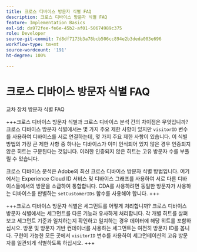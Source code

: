 ```yaml
---
title: 크로스 디바이스 방문자 식별 FAQ
description: 크로스 디바이스 방문자 식별 FAQ
feature: Implementation Basics
exl-id: da972fee-fe6e-45b2-af01-50674989c375
role: Developer
source-git-commit: 7d8df7173b3a78bcb506cc894e2b3deda003e696
workflow-type: tm+mt
source-wordcount: '191'
ht-degree: 100%

---
```


# 크로스 디바이스 방문자 식별 FAQ

교차 장치 방문자 식별 FAQ

+++크로스 디바이스 방문자 식별과 크로스 디바이스 분석 간의 차이점은 무엇입니까?
크로스 디바이스 방문자 식별에서는 몇 가지 주요 제한 사항이 있지만 `visitorID` 변수를 사용하여 디바이스를 서로 연결하는데, 몇 가지 주요 제한 사항이 있습니다. 이 식별 방법의 가장 큰 제한 사항 중 하나는 디바이스가 이미 인식되어 있지 않은 경우 인증되지 않은 히트는 구분된다는 것입니다. 이러한 인증되지 않은 히트는 고유 방문자 수를 부풀릴 수 있습니다.

크로스 디바이스 분석은 Adobe의 최신 크로스 디바이스 방문자 식별 방법입니다. 여기에서는 Experience Cloud ID 서비스 및 디바이스 그래프를 사용하여 서로 다른 디바이스들에서의 방문을 소급하여 통합합니다. CDA를 사용하려면 동일한 방문자가 사용하는 디바이스를 판별하는 `setCustomerIDs` 함수를 사용해야 합니다.
+++

+++크로스 디바이스 방문자 식별은 세그먼트를 어떻게 처리합니까?
크로스 디바이스 방문자 식별에서는 세그먼트를 다른 기능과 유사하게 처리합니다. 각 개별 히트를 살펴보고 세그먼트 기준과 일치하는지 확인하고 일치하는 경우 데이터에 해당 히트를 포함하십시오. 방문 및 방문자 기반 컨테이너를 사용하는 세그먼트는 여전히 방문자 ID를 봅니다. 구현이 가능한 모든 곳에서 `visitorID` 변수를 사용하여 세그먼테이션의 고유 방문자를 일관되게 식별하도록 하십시오.
+++
